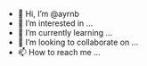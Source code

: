 - 👋 Hi, I’m @ayrnb
- 👀 I’m interested in ...
- 🌱 I’m currently learning ...
- 💞️ I’m looking to collaborate on ...
- 📫 How to reach me ...

<!---
ayrnb/ayrnb is a ✨ special ✨ repository because its `README.md` (this file) appears on your GitHub profile.
You can click the Preview link to take a look at your changes.
--->
